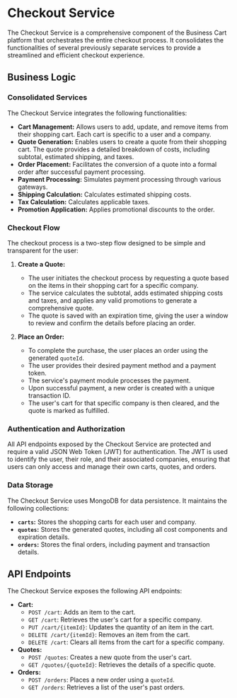 # Checkout Service

The Checkout Service is a comprehensive component of the Business Cart platform that orchestrates the entire checkout process. It consolidates the functionalities of several previously separate services to provide a streamlined and efficient checkout experience.

## Business Logic

### Consolidated Services

The Checkout Service integrates the following functionalities:

-   **Cart Management:** Allows users to add, update, and remove items from their shopping cart. Each cart is specific to a user and a company.
-   **Quote Generation:** Enables users to create a quote from their shopping cart. The quote provides a detailed breakdown of costs, including subtotal, estimated shipping, and taxes.
-   **Order Placement:** Facilitates the conversion of a quote into a formal order after successful payment processing.
-   **Payment Processing:** Simulates payment processing through various gateways.
-   **Shipping Calculation:** Calculates estimated shipping costs.
-   **Tax Calculation:** Calculates applicable taxes.
-   **Promotion Application:** Applies promotional discounts to the order.

### Checkout Flow

The checkout process is a two-step flow designed to be simple and transparent for the user:

1.  **Create a Quote:**
    -   The user initiates the checkout process by requesting a quote based on the items in their shopping cart for a specific company.
    -   The service calculates the subtotal, adds estimated shipping costs and taxes, and applies any valid promotions to generate a comprehensive quote.
    -   The quote is saved with an expiration time, giving the user a window to review and confirm the details before placing an order.

2.  **Place an Order:**
    -   To complete the purchase, the user places an order using the generated `quoteId`.
    -   The user provides their desired payment method and a payment token.
    -   The service's payment module processes the payment.
    -   Upon successful payment, a new order is created with a unique transaction ID.
    -   The user's cart for that specific company is then cleared, and the quote is marked as fulfilled.

### Authentication and Authorization

All API endpoints exposed by the Checkout Service are protected and require a valid JSON Web Token (JWT) for authentication. The JWT is used to identify the user, their role, and their associated companies, ensuring that users can only access and manage their own carts, quotes, and orders.

### Data Storage

The Checkout Service uses MongoDB for data persistence. It maintains the following collections:

-   **`carts`:** Stores the shopping carts for each user and company.
-   **`quotes`:** Stores the generated quotes, including all cost components and expiration details.
-   **`orders`:** Stores the final orders, including payment and transaction details.

## API Endpoints

The Checkout Service exposes the following API endpoints:

-   **Cart:**
    -   `POST /cart`: Adds an item to the cart.
    -   `GET /cart`: Retrieves the user's cart for a specific company.
    -   `PUT /cart/{itemId}`: Updates the quantity of an item in the cart.
    -   `DELETE /cart/{itemId}`: Removes an item from the cart.
    -   `DELETE /cart`: Clears all items from the cart for a specific company.
-   **Quotes:**
    -   `POST /quotes`: Creates a new quote from the user's cart.
    -   `GET /quotes/{quoteId}`: Retrieves the details of a specific quote.
-   **Orders:**
    -   `POST /orders`: Places a new order using a `quoteId`.
    -   `GET /orders`: Retrieves a list of the user's past orders.
